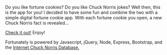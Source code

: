 Do you like fortune cookies? Do you like Chuck Norris jokes? Well then, this is the app for you! I decided to have some fun and combine the two with a simple digital fortune cookie app. With each fortune cookie you open, a new Chuck Norris fact is revealed...

[Check it out!](http://fortunately.herokuapp.com) Enjoy!

Fortunately is powered by Javascript, jQuery, Node, Express, Bootstrap, and the [Internet Chuck Norris Database.](http://www.icndb.com/) 